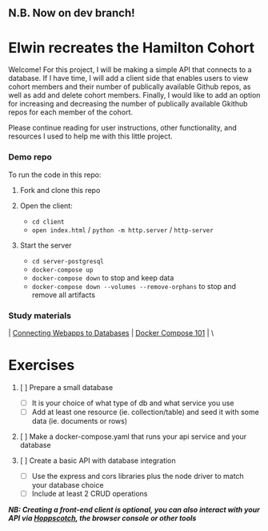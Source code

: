## N.B. Now on dev branch!

# Elwin recreates the Hamilton Cohort

Welcome!  For this project, I will be making a simple API that connects to a database.  If I have time, I will add a client side that enables users to view cohort members and their number of publically available Github repos,  as well as add and delete cohort members.  Finally, I would like to add an option for increasing and decreasing the number of publically available Gkithub repos for each member of the cohort.

Please continue reading for user instructions, other functionality, and resources I used to help me with this little project.

### Demo repo
To run the code in this repo:
1. Fork and clone this repo
2. Open the client:
   - `cd client`
   - `open index.html` / `python -m http.server` / `http-server`
   
3. Start the server
    - `cd server-postgresql`
    - `docker-compose up`
    - `docker-compose down` to stop and keep data
    - `docker-compose down --volumes --remove-orphans` to stop and remove all artifacts

### Study materials
| [Connecting Webapps to Databases](https://github.com/getfutureproof/fp_guides_wiki/wiki/Connecting-Webapps-to-Databases) | [Docker Compose 101](https://github.com/getfutureproof/fp_guides_wiki/wiki/Docker-Compose-101) | \

# Exercises
1. [ ] Prepare a small database
    - [ ] It is your choice of what type of db and what service you use
    - [ ] Add at least one resource (ie. collection/table) and seed it with some data (ie. documents or rows)

2. [ ] Make a docker-compose.yaml that runs your api service and your database
  
3. [ ] Create a basic API with database integration
    - [ ] Use the express and cors libraries plus the node driver to match your database choice
    - [ ] Include at least 2 CRUD operations
  
***NB: Creating a front-end client is optional, you can also interact with your API via [Hoppscotch](https://hoppscotch.io/), the browser console or other tools***